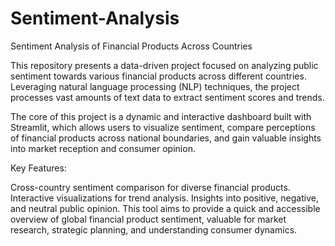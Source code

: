 # Sentiment-Analysis
Sentiment Analysis of Financial Products Across Countries

This repository presents a data-driven project focused on analyzing public sentiment towards various financial products across different countries. Leveraging natural language processing (NLP) techniques, the project processes vast amounts of text data to extract sentiment scores and trends.

The core of this project is a dynamic and interactive dashboard built with Streamlit, which allows users to visualize sentiment, compare perceptions of financial products across national boundaries, and gain valuable insights into market reception and consumer opinion.

Key Features:

Cross-country sentiment comparison for diverse financial products.
Interactive visualizations for trend analysis.
Insights into positive, negative, and neutral public opinion.
This tool aims to provide a quick and accessible overview of global financial product sentiment, valuable for market research, strategic planning, and understanding consumer dynamics.
